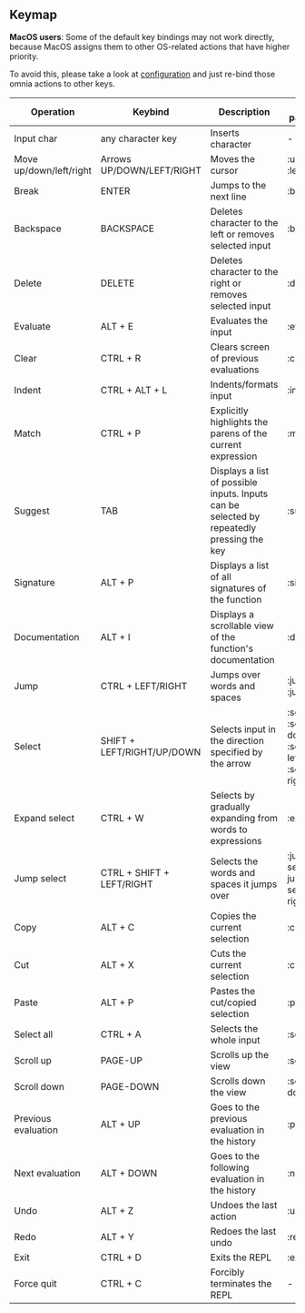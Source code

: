 ## Keymap

**MacOS users**: Some of the default key bindings may not work directly, because MacOS assigns them
to other OS-related actions that have higher priority.

To avoid this, please take a look at [configuration](https://github.com/AvramRobert/omnia/blob/master/docs/configuration.md) 
and just re-bind those omnia actions to other keys.


| Operation    | Keybind        | Description | Config parameter|
|--------------|----------------|-------------|-----------------|
|Input char| any character key | Inserts character | - |
|Move up/down/left/right | Arrows UP/DOWN/LEFT/RIGHT | Moves the cursor | :up, :down, :left, :right |
|Break | ENTER | Jumps to the next line | :break |
|Backspace | BACKSPACE | Deletes character to the left or removes selected input | :backspace |
|Delete | DELETE | Deletes character to the right or removes selected input | :delete |
|Evaluate| ALT + E | Evaluates the input | :evaluate |
|Clear | CTRL + R | Clears screen of previous evaluations | :clear |
|Indent| CTRL + ALT + L | Indents/formats input | :indent |
|Match | CTRL + P | Explicitly highlights the parens of the current expression| :match |
|Suggest | TAB | Displays a list of possible inputs. Inputs can be selected by repeatedly pressing the key | :suggest |
|Signature | ALT + P | Displays a list of all signatures of the function | :signature |
|Documentation | ALT + I | Displays a scrollable view of the function's documentation | :docs |
|Jump | CTRL + LEFT/RIGHT | Jumps over words and spaces | :jump-left, :jump-right |
|Select | SHIFT + LEFT/RIGHT/UP/DOWN | Selects input in the direction specified by the arrow | :select-up, :select-down, :select-left, :select-right |
|Expand select| CTRL + W | Selects by gradually expanding from words to expressions | :expand |
|Jump select | CTRL + SHIFT + LEFT/RIGHT | Selects the words and spaces it jumps over | :jump-select-left, jump-select-right |
|Copy | ALT + C | Copies the current selection | :copy |
|Cut  | ALT + X | Cuts the current selection | :cut |
|Paste | ALT + P | Pastes the cut/copied selection | :paste |
|Select all | CTRL + A | Selects the whole input | :select-all |
|Scroll up  | PAGE-UP | Scrolls up the view | :scroll-up |
|Scroll down | PAGE-DOWN | Scrolls down the view | :scroll-down |
|Previous evaluation | ALT + UP | Goes to the previous evaluation in the history | :prev-eval |
|Next evaluation | ALT + DOWN | Goes to the following evaluation in the history | :next-eval |
|Undo | ALT + Z | Undoes the last action | :undo |
|Redo | ALT + Y | Redoes the last undo | :redo |
|Exit | CTRL + D | Exits the REPL | :exit |
|Force quit | CTRL + C | Forcibly terminates the REPL | - |